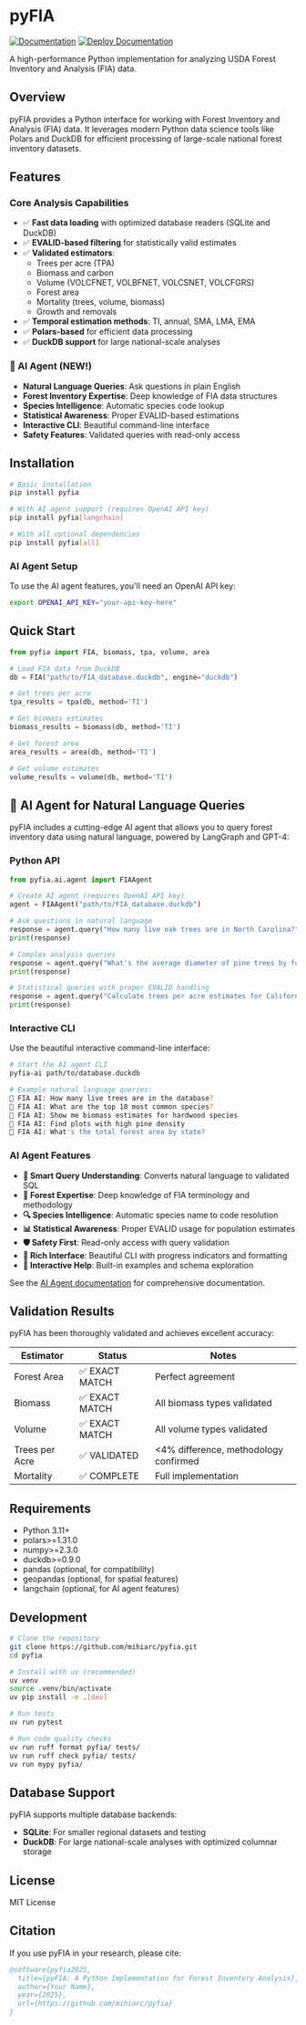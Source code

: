 # pyFIA

[![Documentation](https://img.shields.io/badge/docs-GitHub%20Pages-blue)](https://mihiarc.github.io/pyfia/)
[![Deploy Documentation](https://github.com/mihiarc/pyfia/actions/workflows/deploy-docs.yml/badge.svg)](https://github.com/mihiarc/pyfia/actions/workflows/deploy-docs.yml)

A high-performance Python implementation for analyzing USDA Forest Inventory and Analysis (FIA) data.

## Overview

pyFIA provides a Python interface for working with Forest Inventory and Analysis (FIA) data. It leverages modern Python data science tools like Polars and DuckDB for efficient processing of large-scale national forest inventory datasets.

## Features

### Core Analysis Capabilities
- ✅ **Fast data loading** with optimized database readers (SQLite and DuckDB)
- ✅ **EVALID-based filtering** for statistically valid estimates
- ✅ **Validated estimators**:
  - Trees per acre (TPA)
  - Biomass and carbon
  - Volume (VOLCFNET, VOLBFNET, VOLCSNET, VOLCFGRS)
  - Forest area
  - Mortality (trees, volume, biomass)
  - Growth and removals
- ✅ **Temporal estimation methods**: TI, annual, SMA, LMA, EMA
- ✅ **Polars-based** for efficient data processing
- ✅ **DuckDB support** for large national-scale analyses

### 🤖 AI Agent (NEW!)
- **Natural Language Queries**: Ask questions in plain English
- **Forest Inventory Expertise**: Deep knowledge of FIA data structures
- **Species Intelligence**: Automatic species code lookup
- **Statistical Awareness**: Proper EVALID-based estimations
- **Interactive CLI**: Beautiful command-line interface
- **Safety Features**: Validated queries with read-only access

## Installation

```bash
# Basic installation
pip install pyfia

# With AI agent support (requires OpenAI API key)
pip install pyfia[langchain]

# With all optional dependencies
pip install pyfia[all]
```

### AI Agent Setup

To use the AI agent features, you'll need an OpenAI API key:

```bash
export OPENAI_API_KEY="your-api-key-here"
```

## Quick Start

```python
from pyfia import FIA, biomass, tpa, volume, area

# Load FIA data from DuckDB
db = FIA("path/to/FIA_database.duckdb", engine="duckdb")

# Get trees per acre
tpa_results = tpa(db, method='TI')

# Get biomass estimates
biomass_results = biomass(db, method='TI')

# Get forest area
area_results = area(db, method='TI')

# Get volume estimates
volume_results = volume(db, method='TI')
```

## 🤖 AI Agent for Natural Language Queries

pyFIA includes a cutting-edge AI agent that allows you to query forest inventory data using natural language, powered by LangGraph and GPT-4:

### Python API

```python
from pyfia.ai.agent import FIAAgent

# Create AI agent (requires OpenAI API key)
agent = FIAAgent("path/to/FIA_database.duckdb")

# Ask questions in natural language
response = agent.query("How many live oak trees are in North Carolina?")
print(response)

# Complex analysis queries
response = agent.query("What's the average diameter of pine trees by forest type?")
print(response)

# Statistical queries with proper EVALID handling
response = agent.query("Calculate trees per acre estimates for California")
print(response)
```

### Interactive CLI

Use the beautiful interactive command-line interface:

```bash
# Start the AI agent CLI
pyfia-ai path/to/database.duckdb

# Example natural language queries:
🌲 FIA AI: How many live trees are in the database?
🌲 FIA AI: What are the top 10 most common species?
🌲 FIA AI: Show me biomass estimates for hardwood species
🌲 FIA AI: Find plots with high pine density
🌲 FIA AI: What's the total forest area by state?
```

### AI Agent Features

- **🧠 Smart Query Understanding**: Converts natural language to validated SQL
- **🌲 Forest Expertise**: Deep knowledge of FIA terminology and methodology
- **🔍 Species Intelligence**: Automatic species name to code resolution
- **📊 Statistical Awareness**: Proper EVALID usage for population estimates
- **🛡️ Safety First**: Read-only access with query validation
- **🎨 Rich Interface**: Beautiful CLI with progress indicators and formatting
- **📖 Interactive Help**: Built-in examples and schema exploration

See the [AI Agent documentation](docs/ai_agent/README.md) for comprehensive documentation.

## Validation Results

pyFIA has been thoroughly validated and achieves excellent accuracy:

| Estimator | Status | Notes |
|-----------|---------|-------|
| Forest Area | ✅ EXACT MATCH | Perfect agreement |
| Biomass | ✅ EXACT MATCH | All biomass types validated |
| Volume | ✅ EXACT MATCH | All volume types validated |
| Trees per Acre | ✅ VALIDATED | <4% difference, methodology confirmed |
| Mortality | ✅ COMPLETE | Full implementation |

## Requirements

- Python 3.11+
- polars>=1.31.0
- numpy>=2.3.0
- duckdb>=0.9.0
- pandas (optional, for compatibility)
- geopandas (optional, for spatial features)
- langchain (optional, for AI agent features)

## Development

```bash
# Clone the repository
git clone https://github.com/mihiarc/pyfia.git
cd pyfia

# Install with uv (recommended)
uv venv
source .venv/bin/activate
uv pip install -e .[dev]

# Run tests
uv run pytest

# Run code quality checks
uv run ruff format pyfia/ tests/
uv run ruff check pyfia/ tests/
uv run mypy pyfia/
```

## Database Support

pyFIA supports multiple database backends:

- **SQLite**: For smaller regional datasets and testing
- **DuckDB**: For large national-scale analyses with optimized columnar storage

## License

MIT License

## Citation

If you use pyFIA in your research, please cite:

```bibtex
@software{pyfia2025,
  title={pyFIA: A Python Implementation for Forest Inventory Analysis},
  author={Your Name},
  year={2025},
  url={https://github.com/mihiarc/pyfia}
}
```